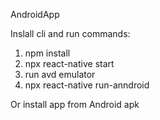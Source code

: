 AndroidApp

Inslall cli and run commands:
1. npm install
2. npx react-native start
3. run avd emulator
4. npx react-native run-anndroid


Or install app from Android apk